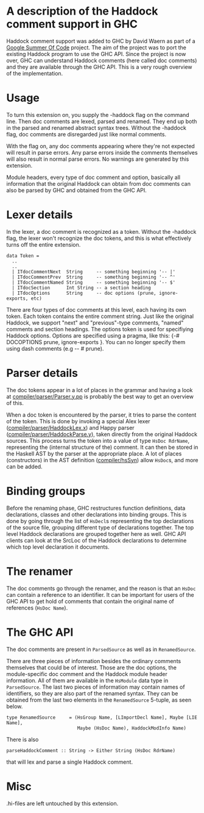 # A description of the Haddock comment support in GHC


Haddock comment support was added to GHC by David Waern as part of a [Google Summer Of Code](http://code.google.com/soc) project. The aim of the project was to  port the existing Haddock program to use the GHC API. Since the project is now over, GHC can understand Haddock comments (here called doc comments) and they are available through the GHC API. This is a very rough overview of the implementation.

# Usage


To turn this extension on, you supply the -haddock flag on the command line. Then doc comments are lexed, parsed and renamed. They end up both in the parsed and renamed abstract syntax trees. Without the -haddock flag, doc comments are disregarded just like normal comments. 


With the flag on, any doc comments appearing where they're not expected will result in parse errors. Any parse errors inside the comments themselves will also result in normal parse errors. No warnings are generated by this extension.


Module headers, every type of doc comment and option, basically all information that the original Haddock can obtain from doc comments can also be parsed by GHC and obtained from the GHC API.  

# Lexer details


In the lexer, a doc comment is recognized as a token. Without the -haddock flag, the lexer won't recognize the doc tokens, and this is what effectively turns off the entire extension.

```wiki
data Token =
  ..
  ..
  | ITdocCommentNext  String     -- something beginning '-- |'
  | ITdocCommentPrev  String     -- something beginning '-- ^'
  | ITdocCommentNamed String     -- something beginning '-- $'
  | ITdocSection      Int String -- a section heading
  | ITdocOptions      String     -- doc options (prune, ignore-exports, etc)
```


There are four types of doc comments at this level, each having its own token. Each token contains the entire comment string. 
Just like the original Haddock, we support "next" and "previous"-type comments, "named" comments and section headings. The options token is used for   specifiying Haddock options. Options are specified using a pragma, like this: {-\# DOCOPTIONS prune, ignore-exports }. You can no longer specify them using dash comments (e.g -- \# prune).

# Parser details



The doc tokens appear in a lot of places in the grammar and having a look at [compiler/parser/Parser.y.pp](https://gitlab.haskell.org/ghc/ghc/blob/master/compiler/parser/Parser.y.pp) is probably the best way to get an overview of this.   



When a doc token is encountered by the parser, it tries to parse the content of the token. This is done by invoking a special Alex lexer ([compiler/parser/HaddockLex.x](https://gitlab.haskell.org/ghc/ghc/blob/master/compiler/parser/HaddockLex.x)) and Happy parser ([compiler/parser/HaddockParse.y](https://gitlab.haskell.org/ghc/ghc/blob/master/compiler/parser/HaddockParse.y)), taken directly from the original Haddock sources. This process turns the token into a value of type `HsDoc RdrName`, representing the (internal structure of the) comment. It can then be stored in the Haskell AST by the parser at the appropriate place. A lot of places (constructors) in the AST definition ([compiler/hsSyn](https://gitlab.haskell.org/ghc/ghc/blob/master/compiler/hsSyn)) allow `HsDoc`s, and more can be added.


# Binding groups


Before the renaming phase, GHC restructures function definitions, data declarations, classes and other declarations into binding groups. This is done by going through the list of `HsDecl`s representing the top declarations of the source file, grouping different type of declarations together. The top level Haddock declarations are grouped together here as well. GHC API clients can look at the SrcLoc of the Haddock declarations to determine which top level declaration it documents.

# The renamer


The doc comments go through the renamer, and the reason is that an `HsDoc` can contain a reference to an identifier. It can be important for users of the GHC API to get hold of comments that contain the original name of references (`HsDoc Name`).

# The GHC API


The doc comments are present in `ParsedSource` as well as in `RenamedSource`.


There are three pieces of information besides the ordinary comments themselves that could be of interest. Those are the doc options, the module-specific doc comment and the Haddock module header information. All of them are available in the `HsModule` data type in `ParsedSource`. The last two pieces of information may contain names of identifiers, so they are also part of the renamed syntax. They can be obtained from the last two elements in the `RenamedSource` 5-tuple, as seen below.

```wiki
type RenamedSource     = (HsGroup Name, [LImportDecl Name], Maybe [LIE Name],
                          Maybe (HsDoc Name), HaddockModInfo Name)
```


There is also 

`parseHaddockComment :: String -> Either String (HsDoc RdrName)`


that will lex and parse a single Haddock comment.

# Misc


.hi-files are left untouched by this extension.
